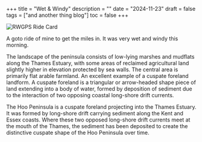 +++
title = "Wet & Windy"
description = ""
date = "2024-11-23"
draft = false
tags = ["and another thing blog"]
toc = false
+++

![RWGPS Ride Card](https://i.ibb.co/hdbm30G/card.png)


A goto ride of mine to get the miles in. It was very wet and windy this morning. 

The landscape of the peninsula consists of low-lying marshes and mudflats along the Thames Estuary, with some areas of reclaimed agricultural land slightly higher in elevation protected by sea walls. The central area is primarily flat arable farmland. An excellent example of a cuspate foreland landform. A cuspate foreland is a triangular or arrow-headed shape piece of land extending into a body of water, formed by deposition of sediment due to the interaction of two opposing coastal long-shore drift currents. 

The Hoo Peninsula is a cuspate foreland projecting into the Thames Estuary. It was formed by long-shore drift carrying sediment along the Kent and Essex coasts. Where these two opposed long-shore drift currents meet at the mouth of the Thames, the sediment has been deposited to create the distinctive cuspate shape of the Hoo Peninsula over time.